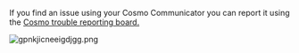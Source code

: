 If you find an issue using your Cosmo Communicator you can report it
using the [Cosmo trouble reporting
board.](https://app.smartsheet.com/b/form/cc92fc88ec4e469d8923c419ad9321b2)

![](gpnkjicneeigdjgg.png "gpnkjicneeigdjgg.png")